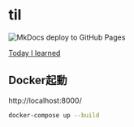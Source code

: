 # til

![MkDocs deploy to GitHub Pages](https://github.com/n04h/til/workflows/MkDocs%20deploy%20to%20GitHub%20Pages/badge.svg)

[Today I learned](https://til.n04h.jp/)

## Docker起動

http://localhost:8000/

```sh
docker-compose up --build
```

